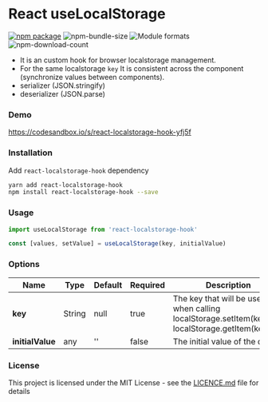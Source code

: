 # React useLocalStorage

[![npm package][npm-badge]][npm] ![npm-bundle-size] ![Module formats][module-formats] ![npm-download-count]

- It is an custom hook for browser localstorage management.
- For the same localstorage `key` It is consistent across the component (synchronize values between components).
- serializer (JSON.stringify)
- deserializer (JSON.parse)

### Demo

https://codesandbox.io/s/react-localstorage-hook-yfj5f

### Installation

Add `react-localstorage-hook` dependency

```bash
yarn add react-localstorage-hook
npm install react-localstorage-hook --save
```

### Usage

```js
import useLocalStorage from 'react-localstorage-hook'
```

```js
const [values, setValue] = useLocalStorage(key, initialValue)
```

### Options

| Name             | Type   | Default | Required | Description                                                                                   |
| ---------------- | ------ | ------- | -------- | --------------------------------------------------------------------------------------------- |
| **key**          | String | null    | true     | The key that will be used when calling localStorage.setItem(key)and localStorage.getItem(key) |
| **initialValue** | any    | ''      | false    | The initial value of the data.                                                                |

### License

This project is licensed under the MIT License - see the
[LICENCE.md](./LICENCE.md) file for details

[npm-download-count]: https://img.shields.io/npm/dm/react-localstorage-hook
[npm-bundle-size]: https://img.shields.io/bundlephobia/min/react-localstorage-hook
[npm-badge]: https://img.shields.io/npm/v/react-localstorage-hook?style=flat-square
[npm]: https://www.npmjs.com/package/react-localstorage-hook
[module-formats]: https://img.shields.io/badge/module%20formats-cjs%2C%20esm-green.svg?style=flat-square
